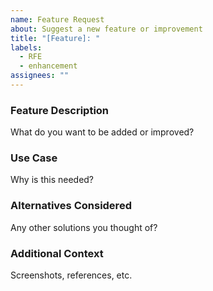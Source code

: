 ```yaml
---
name: Feature Request
about: Suggest a new feature or improvement
title: "[Feature]: "
labels:
  - RFE
  - enhancement
assignees: ""
---
```


### Feature Description
What do you want to be added or improved?

### Use Case
Why is this needed?

### Alternatives Considered
Any other solutions you thought of?

### Additional Context
Screenshots, references, etc.
